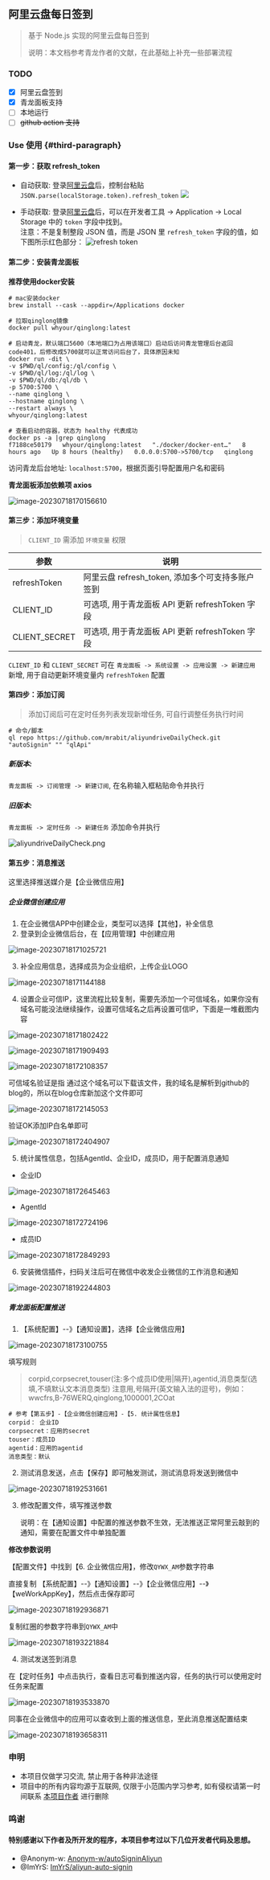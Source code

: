## 阿里云盘每日签到



> 基于 Node.js 实现的阿里云盘每日签到
>
> 说明：本文档参考青龙作者的文献，在此基础上补充一些部署流程



### TODO

- [x] 阿里云盘签到
- [x] 青龙面板支持
- [ ] 本地运行
- [ ] ~~github action 支持~~

### Use 使用 {#third-paragraph}

#### 第一步：获取 refresh_token

- 自动获取: 登录[阿里云盘](https://www.aliyundrive.com/drive/)后，控制台粘贴 `JSON.parse(localStorage.token).refresh_token`
  ![](/assets/refresh_token_1.png)

- 手动获取: 登录[阿里云盘](https://www.aliyundrive.com/drive/)后，可以在开发者工具 ->
  Application -> Local Storage 中的 `token` 字段中找到。  
  注意：不是复制整段 JSON 值，而是 JSON 里 `refresh_token` 字段的值，如下图所示红色部分：
  ![refresh token](/assets/refresh_token_2.png)

#### 第二步：安装青龙面板

**推荐使用docker安装**

```shell
# mac安装docker
brew install --cask --appdir=/Applications docker

# 拉取qinglong镜像
docker pull whyour/qinglong:latest

# 启动青龙，默认端口5600（本地端口为占用该端口）启动后访问青龙管理后台返回code401，后修改成5700就可以正常访问后台了，具体原因未知
docker run -dit \
-v $PWD/ql/config:/ql/config \
-v $PWD/ql/log:/ql/log \
-v $PWD/ql/db:/ql/db \
-p 5700:5700 \
--name qinglong \
--hostname qinglong \
--restart always \
whyour/qinglong:latest

# 查看启动的容器，状态为 healthy 代表成功
docker ps -a |grep qinglong
f7188ce50179   whyour/qinglong:latest   "./docker/docker-ent…"   8 hours ago   Up 8 hours (healthy)   0.0.0.0:5700->5700/tcp   qinglong
```



访问青龙后台地址: `localhost:5700`，根据页面引导配置用户名和密码



**青龙面板添加依赖项 axios**

![image-20230718170156610](https://cdn.jsdelivr.net/gh/opsbear2/ImagesForBlog@master/default/2023-07-18/20230718-170156.png)



#### 第三步：添加环境变量

> `CLIENT_ID` 需添加 `环境变量` 权限

| 参数          | 说明                                             |
| ------------- | ------------------------------------------------ |
| refreshToken  | 阿里云盘 refresh_token, 添加多个可支持多账户签到 |
| CLIENT_ID     | 可选项, 用于青龙面板 API 更新 refreshToken 字段  |
| CLIENT_SECRET | 可选项, 用于青龙面板 API 更新 refreshToken 字段  |

`CLIENT_ID` 和 `CLIENT_SECRET` 可在 `青龙面板 -> 系统设置 -> 应用设置 -> 新建应用` 新增, 用于自动更新环境变量内 `refreshToken` 配置

#### 第四步：添加订阅

> 添加订阅后可在定时任务列表发现新增任务, 可自行调整任务执行时间

```shell
# 命令/脚本
ql repo https://github.com/mrabit/aliyundriveDailyCheck.git "autoSignin" "" "qlApi"
```

##### 新版本:

`青龙面板 -> 订阅管理 -> 新建订阅`, 在名称输入框粘贴命令并执行

##### 旧版本:

`青龙面板 -> 定时任务 -> 新建任务` 添加命令并执行

![aliyundriveDailyCheck.png](/assets/aliyundriveDailyCheck.png)



#### 第五步：消息推送

这里选择推送媒介是【企业微信应用】

##### **企业微信创建应用**

1. 在企业微信APP中创建企业，类型可以选择【其他】，补全信息
2. 登录到企业微信后台，在【应用管理】中创建应用

![image-20230718171025721](https://cdn.jsdelivr.net/gh/opsbear2/ImagesForBlog@master/default/2023-07-18/20230718-171025.png)

3. 补全应用信息，选择成员为企业组织，上传企业LOGO

![image-20230718171144188](https://cdn.jsdelivr.net/gh/opsbear2/ImagesForBlog@master/default/2023-07-18/20230718-171144.png)



4. 设置企业可信IP，这里流程比较复制，需要先添加一个可信域名，如果你没有域名可能没法继续操作，设置可信域名之后再设置可信IP，下面是一堆截图内容

![image-20230718171802422](https://cdn.jsdelivr.net/gh/opsbear2/ImagesForBlog@master/default/2023-07-18/20230718-171802.png)



![image-20230718171909493](https://cdn.jsdelivr.net/gh/opsbear2/ImagesForBlog@master/default/2023-07-18/20230718-171909.png)

![image-20230718172108357](https://cdn.jsdelivr.net/gh/opsbear2/ImagesForBlog@master/default/2023-07-18/20230718-172108.png)

可信域名验证是指 通过这个域名可以下载该文件，我的域名是解析到github的blog的，所以在blog仓库新加这个文件即可

![image-20230718172145053](https://cdn.jsdelivr.net/gh/opsbear2/ImagesForBlog@master/default/2023-07-18/20230718-172145.png)

验证OK添加IP白名单即可

![image-20230718172404907](https://cdn.jsdelivr.net/gh/opsbear2/ImagesForBlog@master/default/2023-07-18/20230718-172404.png)



5. 统计属性信息，包括AgentId、企业ID，成员ID，用于配置消息通知

- 企业ID

![image-20230718172645463](https://cdn.jsdelivr.net/gh/opsbear2/ImagesForBlog@master/default/2023-07-18/20230718-172645.png)

- AgentId

![image-20230718172724196](https://cdn.jsdelivr.net/gh/opsbear2/ImagesForBlog@master/default/2023-07-18/20230718-172724.png)



- 成员ID

![image-20230718172849293](https://cdn.jsdelivr.net/gh/opsbear2/ImagesForBlog@master/default/2023-07-18/20230718-172849.png)



6. 安装微信插件，扫码关注后可在微信中收发企业微信的工作消息和通知 

![image-20230718192244803](https://cdn.jsdelivr.net/gh/opsbear2/ImagesForBlog@master/default/2023-07-18/20230718-192244.png)



##### **青龙面板配置推送**

1. 【系统配置】--》【通知设置】，选择【企业微信应用】

![image-20230718173100755](https://cdn.jsdelivr.net/gh/opsbear2/ImagesForBlog@master/default/2023-07-18/20230718-173100.png)

填写规则

> corpid,corpsecret,touser(注:多个成员ID使用|隔开),agentid,消息类型(选填,不填默认文本消息类型) 注意用,号隔开(英文输入法的逗号)，例如：wwcfrs,B-76WERQ,qinglong,1000001,2COat



```shell
# 参考【第五步】-【企业微信创建应用】-【5. 统计属性信息】
corpid： 企业ID
corpsecret：应用的secret
touser：成员ID
agentid：应用的agentid
消息类型：默认
```



2. 测试消息发送，点击【保存】即可触发测试，测试消息将发送到微信中

![image-20230718192531661](https://cdn.jsdelivr.net/gh/opsbear2/ImagesForBlog@master/default/2023-07-18/20230718-192531.png)



3. 修改配置文件，填写推送参数

  	说明：在【通知设置】中配置的推送参数不生效，无法推送正常阿里云敲到的通知，需要在配置文件中单独配置



**修改参数说明**

【配置文件】中找到【6. 企业微信应用】，修改`QYWX_AM`参数字符串

直接复制 【系统配置】--》【通知设置】--》【企业微信应用】--》【weWorkAppKey】，然后点击保存即可



![image-20230718192936871](https://cdn.jsdelivr.net/gh/opsbear2/ImagesForBlog@master/default/2023-07-18/20230718-192936.png)



复制红圈的参数字符串到`QYWX_AM`中

![image-20230718193221884](https://cdn.jsdelivr.net/gh/opsbear2/ImagesForBlog@master/default/2023-07-18/20230718-193221.png)

4. 测试发送签到消息

在【定时任务】中点击执行，查看日志可看到推送内容，任务的执行可以使用定时任务来配置

![image-20230718193533870](https://cdn.jsdelivr.net/gh/opsbear2/ImagesForBlog@master/default/2023-07-18/20230718-193533.png)



同事在企业微信中的应用可以查收到上面的推送信息，至此消息推送配置结束

![image-20230718193658311](https://cdn.jsdelivr.net/gh/opsbear2/ImagesForBlog@master/default/2023-07-18/20230718-193658.png)



### 申明

- 本项目仅做学习交流, 禁止用于各种非法途径
- 项目中的所有内容均源于互联网, 仅限于小范围内学习参考, 如有侵权请第一时间联系 [本项目作者](https://github.com/mrabit) 进行删除

### 鸣谢

#### 特别感谢以下作者及所开发的程序，本项目参考过以下几位开发者代码及思想。

- @Anonym-w: [Anonym-w/autoSigninAliyun](https://github.com/Anonym-w/autoSigninAliyun)
- @ImYrS: [ImYrS/aliyun-auto-signin](https://github.com/ImYrS/aliyun-auto-signin)
